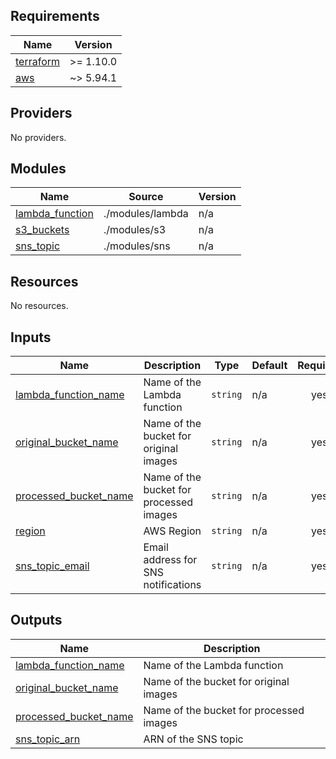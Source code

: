 <!-- BEGIN_TF_DOCS -->
## Requirements

| Name | Version |
|------|---------|
| <a name="requirement_terraform"></a> [terraform](#requirement\_terraform) | >= 1.10.0 |
| <a name="requirement_aws"></a> [aws](#requirement\_aws) | ~> 5.94.1 |

## Providers

No providers.

## Modules

| Name | Source | Version |
|------|--------|---------|
| <a name="module_lambda_function"></a> [lambda\_function](#module\_lambda\_function) | ./modules/lambda | n/a |
| <a name="module_s3_buckets"></a> [s3\_buckets](#module\_s3\_buckets) | ./modules/s3 | n/a |
| <a name="module_sns_topic"></a> [sns\_topic](#module\_sns\_topic) | ./modules/sns | n/a |

## Resources

No resources.

## Inputs

| Name | Description | Type | Default | Required |
|------|-------------|------|---------|:--------:|
| <a name="input_lambda_function_name"></a> [lambda\_function\_name](#input\_lambda\_function\_name) | Name of the Lambda function | `string` | n/a | yes |
| <a name="input_original_bucket_name"></a> [original\_bucket\_name](#input\_original\_bucket\_name) | Name of the bucket for original images | `string` | n/a | yes |
| <a name="input_processed_bucket_name"></a> [processed\_bucket\_name](#input\_processed\_bucket\_name) | Name of the bucket for processed images | `string` | n/a | yes |
| <a name="input_region"></a> [region](#input\_region) | AWS Region | `string` | n/a | yes |
| <a name="input_sns_topic_email"></a> [sns\_topic\_email](#input\_sns\_topic\_email) | Email address for SNS notifications | `string` | n/a | yes |

## Outputs

| Name | Description |
|------|-------------|
| <a name="output_lambda_function_name"></a> [lambda\_function\_name](#output\_lambda\_function\_name) | Name of the Lambda function |
| <a name="output_original_bucket_name"></a> [original\_bucket\_name](#output\_original\_bucket\_name) | Name of the bucket for original images |
| <a name="output_processed_bucket_name"></a> [processed\_bucket\_name](#output\_processed\_bucket\_name) | Name of the bucket for processed images |
| <a name="output_sns_topic_arn"></a> [sns\_topic\_arn](#output\_sns\_topic\_arn) | ARN of the SNS topic |
<!-- END_TF_DOCS -->